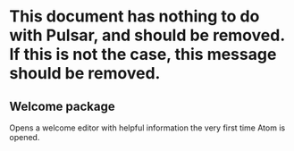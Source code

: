 # This document has nothing to do with Pulsar, and should be removed. If this is not the case, this message should be removed.

## Welcome package

Opens a welcome editor with helpful information the very first time Atom is opened.

